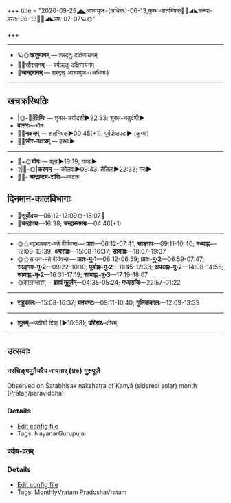 +++
title = "2020-09-29◢◣आश्वयुजः-(अधिकः)-06-13,कुम्भः-शतभिषक्🌛🌌◢◣कन्या-हस्तः-06-13🌌🌞◢◣इषः-07-07🪐🌞"

+++
___________________
- 🪐🌞**ऋतुमानम्** — शरदृतुः दक्षिणायनम्
- 🌌🌞**सौरमानम्** — वर्षऋतुः दक्षिणायनम्
- 🌛**चान्द्रमानम्** — शरदृतुः आश्वयुजः-(अधिकः)
___________________


## खचक्रस्थितिः
- |🌞-🌛|**तिथिः** — शुक्ल-त्रयोदशी►22:33; शुक्ल-चतुर्दशी►  
- **वासरः**—भौमः  
- 🌌🌛**नक्षत्रम्** — शतभिषक्►00:45(+1); पूर्वप्रोष्ठपदा► (कुम्भः)  
- 🌌🌞**सौर-नक्षत्रम्** — हस्तः►  
___________________
- 🌛+🌞**योगः** — शूलः►19:19; गण्डः►  
- २|🌛-🌞|**करणम्** — कौलवः►09:43; तैतिलः►22:33; गरः►  
- 🌌🌛- **चन्द्राष्टम-राशिः**—कटकः  


## दिनमान-कालविभागाः
- 🌅**सूर्योदयः**—06:12-12:09🌞️-18:07🌇  
- 🌛**चन्द्रोदयः**—16:38; **चन्द्रास्तमयः**—04:46(+1)  
___________________
- 🌞⚝भट्टभास्कर-मते वीर्यवन्तः— **प्रातः**—06:12-07:41; **साङ्गवः**—09:11-10:40; **मध्याह्नः**—12:09-13:39; **अपराह्णः**—15:08-16:37; **सायाह्नः**—18:07-19:37  
- 🌞⚝सायण-मते वीर्यवन्तः— **प्रातः-मु॰1**—06:12-06:59; **प्रातः-मु॰2**—06:59-07:47; **साङ्गवः-मु॰2**—09:22-10:10; **पूर्वाह्णः-मु॰2**—11:45-12:33; **अपराह्णः-मु॰2**—14:08-14:56; **सायाह्णः-मु॰2**—16:31-17:19; **सायाह्णः-मु॰3**—17:19-18:07  
- 🌞कालान्तरम्— **ब्राह्मं मुहूर्तम्**—04:35-05:24; **मध्यरात्रिः**—22:57-01:22  
___________________
- **राहुकालः**—15:08-16:37; **यमघण्टः**—09:11-10:40; **गुलिककालः**—12:09-13:39  
___________________
- **शूलम्**—उदीची दिक् (►10:58); **परिहारः**–क्षीरम्  
___________________

## उत्सवाः
### नरचिङ्गमुऩैयरैय नायऩार् (४०) गुरुपूजै

Observed on Śatabhiṣak nakshatra of Kanyā (sidereal solar) month (Prātaḥ/paraviddha). 

### Details
- [Edit config file](https://github.com/sanskrit-coders/adyatithi/tree/master/mahApuruSha/nAyanAr/sidereal_solar_month/nakshatra/06/24/naraciGgamun2aiyaraiya%20nAyan2Ar%20%2840%29%20gurupUjai.toml)
- Tags: NayanarGurupujai


### प्रदोष-व्रतम्



### Details
- [Edit config file](https://github.com/sanskrit-coders/adyatithi/tree/master/time_focus/monthly/pradoSha/description_only/pradOSa-vratam.toml)
- Tags: MonthlyVratam PradoshaVratam


